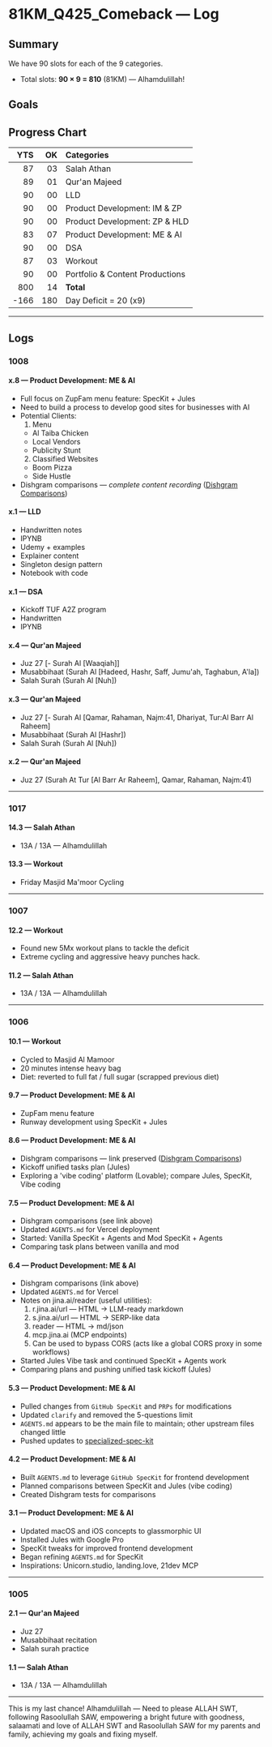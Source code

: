 # 81KM_Q425_Comeback — Log

## Summary

We have 90 slots for each of the 9 categories.

- Total slots: **90 × 9 = 810** (81KM) — Alhamdulillah!

## Goals

## Progress Chart

| YTS |  OK | Categories                      |
| --: | --: | :------------------------------ |
|  87 |  03 | Salah Athan                     |
|  89 |  01 | Qur'an Majeed                   |
|  90 |  00 | LLD                             |
|  90 |  00 | Product Development: IM & ZP    |
|  90 |  00 | Product Development: ZP & HLD   |
|  83 |  07 | Product Development: ME & AI    |
|  90 |  00 | DSA                             |
|  87 |  03 | Workout                         |
|  90 |  00 | Portfolio & Content Productions |
| 800 |  14 | **Total**                       |
|-166 | 180 | Day Deficit = 20 (x9)            |

---

## Logs


### 1008

#### x.8 — Product Development: ME & AI

- Full focus on ZupFam menu feature: SpecKit + Jules
- Need to build a process to develop good sites for businesses with AI
- Potential Clients:
  1. Menu
  - Al Taiba Chicken
  - Local Vendors
  - Publicity Stunt
  2. Classified Websites
  - Boom Pizza
  - Side Hustle
- Dishgram comparisons — _complete content recording_
  ([Dishgram Comparisons](https://ssguk6wubeax.sg.larksuite.com/wiki/ZnGhwtcSzipmeOkoV2VlxZlogId?from=from_copylink))


#### x.1 — LLD

- Handwritten notes
- IPYNB
- Udemy + examples
- Explainer content
- Singleton design pattern
- Notebook with code

#### x.1 — DSA

- Kickoff TUF A2Z program
- Handwritten
- IPYNB

#### x.4 — Qur'an Majeed

- Juz 27 [- Surah Al [Waaqiah]]
- Musabbihaat (Surah Al [Hadeed, Hashr, Saff, Jumu'ah, Taghabun, A'la])
- Salah Surah (Surah Al [Nuh])

#### x.3 — Qur'an Majeed

- Juz 27 [- Surah Al [Qamar, Rahaman, Najm:41, Dhariyat, Tur:Al Barr Al Raheem]
- Musabbihaat (Surah Al [Hashr])
- Salah Surah (Surah Al [Nuh])

#### x.2 — Qur'an Majeed

- Juz 27 (Surah At Tur [Al Barr Ar Raheem], Qamar, Rahaman, Najm:41)


---

### 1017

#### 14.3 — Salah Athan

- 13A / 13A — Alhamdulillah

#### 13.3 — Workout

- Friday Masjid Ma'moor Cycling

---

### 1007

#### 12.2 — Workout

- Found new 5Mx workout plans to tackle the deficit
- Extreme cycling and aggressive heavy punches hack.

#### 11.2 — Salah Athan

- 13A / 13A — Alhamdulillah

---

### 1006

#### 10.1 — Workout

- Cycled to Masjid Al Mamoor
- 20 minutes intense heavy bag
- Diet: reverted to full fat / full sugar (scrapped previous diet)

#### 9.7 — Product Development: ME & AI

- ZupFam menu feature
- Runway development using SpecKit + Jules

#### 8.6 — Product Development: ME & AI

- Dishgram comparisons — link preserved
  ([Dishgram Comparisons](https://ssguk6wubeax.sg.larksuite.com/wiki/ZnGhwtcSzipmeOkoV2VlxZlogId?from=from_copylink))
- Kickoff unified tasks plan (Jules)
- Exploring a 'vibe coding' platform (Lovable); compare Jules, SpecKit, Vibe coding

#### 7.5 — Product Development: ME & AI

- Dishgram comparisons (see link above)
- Updated `AGENTS.md` for Vercel deployment
- Started: Vanilla SpecKit + Agents and Mod SpecKit + Agents
- Comparing task plans between vanilla and mod

#### 6.4 — Product Development: ME & AI

- Dishgram comparisons (link above)
- Updated `AGENTS.md` for Vercel
- Notes on jina.ai/reader (useful utilities):
  1. r.jina.ai/url — HTML → LLM-ready markdown
  2. s.jina.ai/url — HTML → SERP-like data
  3. reader — HTML → md/json
  4. mcp.jina.ai (MCP endpoints)
  5. Can be used to bypass CORS (acts like a global CORS proxy in some workflows)
- Started Jules Vibe task and continued SpecKit + Agents work
- Comparing plans and pushing unified task kickoff (Jules)

#### 5.3 — Product Development: ME & AI

- Pulled changes from `GitHub SpecKit` and `PRPs` for modifications
- Updated `clarify` and removed the 5-questions limit
- `AGENTS.md` appears to be the main file to maintain; other upstream files changed little
- Pushed updates to [specialized-spec-kit](https://github.com/hammaadworks/specialized-spec-kit)

#### 4.2 — Product Development: ME & AI

- Built `AGENTS.md` to leverage `GitHub SpecKit` for frontend development
- Planned comparisons between SpecKit and Jules (vibe coding)
- Created Dishgram tests for comparisons

#### 3.1 — Product Development: ME & AI

- Updated macOS and iOS concepts to glassmorphic UI
- Installed Jules with Google Pro
- SpecKit tweaks for improved frontend development
- Began refining `AGENTS.md` for SpecKit
- Inspirations: Unicorn.studio, landing.love, 21dev MCP

---

### 1005

#### 2.1 — Qur'an Majeed

- Juz 27
- Musabbihaat recitation
- Salah surah practice

#### 1.1 — Salah Athan

- 13A / 13A — Alhamdulillah

---

This is my last chance!
Alhamdulillah — Need to please ALLAH SWT, following Rasoolullah SAW, empowering a bright future with goodness, salaamati and love of ALLAH SWT and Rasoolullah SAW for my parents and family, achieving my goals and fixing myself.